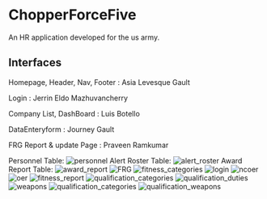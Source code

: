 # ChopperForceFive
An HR application developed for the us army.

## Interfaces
Homepage, Header, Nav, Footer : Asia Levesque Gault

Login : Jerrin Eldo Mazhuvancherry

Company List, DashBoard : Luis Botello 

DataEnteryform : Journey Gault

FRG Report & update Page : Praveen Ramkumar 

Personnel Table:
![personnel](https://github.com/2021-Winter-HTTP-5202-A/ChopperForceFive/blob/main/Images/Personel.PNG)
Alert Roster Table:
![alert_roster](https://github.com/2021-Winter-HTTP-5202-A/ChopperForceFive/blob/main/Images/alert_roster.PNG)
Award Report Table:
![award_report](https://github.com/2021-Winter-HTTP-5202-A/ChopperForceFive/blob/main/Images/awards_report_page.PNG)
![FRG](https://github.com/2021-Winter-HTTP-5202-A/ChopperForceFive/blob/main/Images/family_readiness_group.PNG)
![fitness_categories](https://github.com/2021-Winter-HTTP-5202-A/ChopperForceFive/blob/main/Images/fitness_cat.PNG)
![login](https://github.com/2021-Winter-HTTP-5202-A/ChopperForceFive/blob/main/Images/login.PNG)
![ncoer](https://github.com/2021-Winter-HTTP-5202-A/ChopperForceFive/blob/main/Images/ncoers.PNG)
![oer](https://github.com/2021-Winter-HTTP-5202-A/ChopperForceFive/blob/main/Images/oers.PNG)
![fitness_report](https://github.com/2021-Winter-HTTP-5202-A/ChopperForceFive/blob/main/Images/physical_fittness_report.PNG)
![qualification_categories](https://github.com/2021-Winter-HTTP-5202-A/ChopperForceFive/blob/main/Images/qual_cat.PNG)
![qualification_duties](https://github.com/2021-Winter-HTTP-5202-A/ChopperForceFive/blob/main/Images/qual_duty.PNG)
![weapons](https://github.com/2021-Winter-HTTP-5202-A/ChopperForceFive/blob/main/Images/weapons.PNG)
![qualification_categories](https://github.com/2021-Winter-HTTP-5202-A/ChopperForceFive/blob/main/Images/qual_cat.PNG)
![qualification_weapons](https://github.com/2021-Winter-HTTP-5202-A/ChopperForceFive/blob/main/Images/weapons_qualification.PNG)
